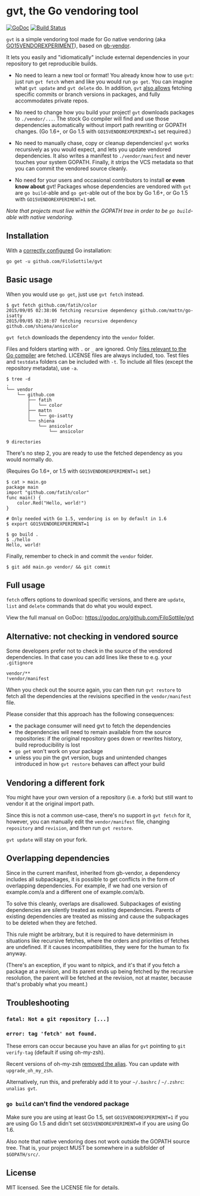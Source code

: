 # gvt, the Go vendoring tool
[![GoDoc](https://godoc.org/github.com/FiloSottile/gvt?status.svg)](https://godoc.org/github.com/FiloSottile/gvt)
[![Build Status](https://travis-ci.org/FiloSottile/gvt.svg?branch=master)](https://travis-ci.org/FiloSottile/gvt)

`gvt` is a simple vendoring tool made for Go native vendoring (aka
[GO15VENDOREXPERIMENT](https://docs.google.com/document/d/1Bz5-UB7g2uPBdOx-rw5t9MxJwkfpx90cqG9AFL0JAYo/edit)),
based on [gb-vendor](https://github.com/constabulary/gb).

It lets you easily and "idiomatically" include external dependencies in your repository to get
reproducible builds.

  * No need to learn a new tool or format!
    You already know how to use `gvt`: just run `gvt fetch` when and like you would run `go get`.
    You can imagine what `gvt update` and `gvt delete` do. In addition, `gvt` [also allows](https://godoc.org/github.com/FiloSottile/gvt#hdr-Fetch_a_remote_dependency)
    fetching specific commits or branch versions in packages, and fully accommodates private repos.

  * No need to change how you build your project!
    `gvt` downloads packages to `./vendor/...`. The stock Go compiler will find and use those
    dependencies automatically without import path rewriting or GOPATH changes.
    (Go 1.6+, or Go 1.5 with `GO15VENDOREXPERIMENT=1` set required.)

  * No need to manually chase, copy or cleanup dependencies!
    `gvt` works recursively as you would expect, and lets you update vendored dependencies. It also
    writes a manifest to `./vendor/manifest` and never touches your system GOPATH. Finally, it
    strips the VCS metadata so that you can commit the vendored source cleanly.

  * No need for your users and occasional contributors to install **or even know about** gvt!
    Packages whose dependencies are vendored with `gvt` are `go build`-able and `go get`-able out of
    the box by Go 1.6+, or Go 1.5 with `GO15VENDOREXPERIMENT=1` set.

*Note that projects must live within the GOPATH tree in order to be `go build`-able with native vendoring.*

## Installation

With a [correctly configured](https://golang.org/doc/code.html#GOPATH) Go installation:

```
go get -u github.com/FiloSottile/gvt
```

## Basic usage

When you would use `go get`, just use `gvt fetch` instead.

```
$ gvt fetch github.com/fatih/color
2015/09/05 02:38:06 fetching recursive dependency github.com/mattn/go-isatty
2015/09/05 02:38:07 fetching recursive dependency github.com/shiena/ansicolor
```

`gvt fetch` downloads the dependency into the `vendor` folder.

Files and folders starting with `.` or `_` are ignored. Only [files relevant to the Go compiler](https://golang.org/cmd/go/#hdr-File_types) are fetched. LICENSE files are always included, too.
Test files and `testdata` folders can be included with `-t`. To include all files (except the repository metadata), use `-a`.

```
$ tree -d
.
└── vendor
    └── github.com
        ├── fatih
        │   └── color
        ├── mattn
        │   └── go-isatty
        └── shiena
            └── ansicolor
                └── ansicolor

9 directories
```

There's no step 2, you are ready to use the fetched dependency as you would normally do.

(Requires Go 1.6+, or 1.5 with `GO15VENDOREXPERIMENT=1` set.)

```
$ cat > main.go
package main
import "github.com/fatih/color"
func main() {
    color.Red("Hello, world!")
}

# Only needed with Go 1.5, vendoring is on by default in 1.6
$ export GO15VENDOREXPERIMENT=1

$ go build .
$ ./hello
Hello, world!
```

Finally, remember to check in and commit the `vendor` folder.

```
$ git add main.go vendor/ && git commit
```

## Full usage

`fetch` offers options to download specific versions, and there are `update`, `list` and `delete` commands that do what you would expect.

View the full manual on GoDoc: https://godoc.org/github.com/FiloSottile/gvt

## Alternative: not checking in vendored source

Some developers prefer not to check in the source of the vendored dependencies. In that case you can
add lines like these to e.g. your `.gitignore`

    vendor/**
    !vendor/manifest

When you check out the source again, you can then run `gvt restore` to fetch all the dependencies at
the revisions specified in the `vendor/manifest` file.

Please consider that this approach has the following consequences:

  * the package consumer will need gvt to fetch the dependencies
  * the dependencies will need to remain available from the source repositories: if the original
    repository goes down or rewrites history, build reproducibility is lost
  * `go get` won't work on your package
  * unless you pin the gvt version, bugs and unintended changes introduced in how `gvt restore`
    behaves can affect your build

## Vendoring a different fork

You might have your own version of a repository (i.e. a fork) but still want to
vendor it at the original import path.

Since this is not a common use-case, there's no support in `gvt fetch` for it,
however, you can manually edit the `vendor/manifest` file, changing `repository`
and `revision`, and then run `gvt restore`.

`gvt update` will stay on your fork.

## Overlapping dependencies

Since in the current manifest, inherited from gb-vendor, a dependency includes
all subpackages, it is possible to get conflicts in the form of overlapping dependencies.
For example, if we had one version of example.com/a and a different one of example.com/a/b.

To solve this cleanly, overlaps are disallowed. Subpackages of existing dependencies are
silently treated as existing dependencies. Parents of existing dependencies are treated
as missing and cause the subpackages to be deleted when they are fetched.

This rule might be arbitrary, but it is required to have determinism in situations like
recursive fetches, where the orders and priorities of fetches are undefined.
If it causes incompatibilities, they were for the human to fix anyway.

(There's an exception, if you want to nitpick, and it's that if you fetch a package at a revision,
and its parent ends up being fetched by the recursive resolution, the parent will be fetched at
the revision, not at master, because that's probably what you meant.)

## Troubleshooting

### `fatal: Not a git repository [...]`
### `error: tag 'fetch' not found.`

These errors can occur because you have an alias for `gvt` pointing to `git verify-tag`
(default if using oh-my-zsh).

Recent versions of oh-my-zsh [removed the alias](https://github.com/robbyrussell/oh-my-zsh/pull/4841). You can update with `upgrade_oh_my_zsh`.

Alternatively, run this, and preferably add it to your `~/.bashrc` / `~/.zshrc`: `unalias gvt`.

### `go build` can't find the vendored package

Make sure you are using at least Go 1.5, set `GO15VENDOREXPERIMENT=1` if you
are using Go 1.5 and didn't set `GO15VENDOREXPERIMENT=0` if you are using Go 1.6.

Also note that native vendoring does not work outside the GOPATH source tree.
That is, your project MUST be somewhere in a subfolder of `$GOPATH/src/`.

## License

MIT licensed. See the LICENSE file for details.
